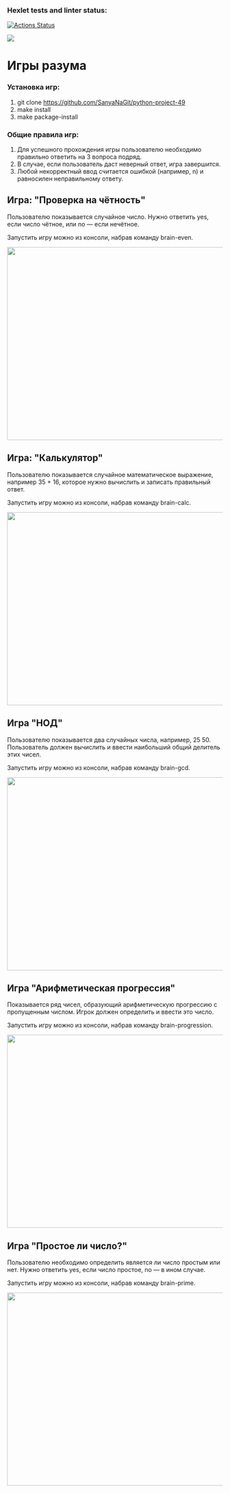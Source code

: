 ### Hexlet tests and linter status:
[![Actions Status](https://github.com/SanyaNaGit/python-project-49/workflows/hexlet-check/badge.svg)](https://github.com/SanyaNaGit/python-project-49/actions)

<a href="https://codeclimate.com/github/SanyaNaGit/python-project-49/maintainability"><img src="https://api.codeclimate.com/v1/badges/088fb928cecd52b58bd4/maintainability" /></a>

#  Игры разума

###  Установка игр:
1) git clone https://github.com/SanyaNaGit/python-project-49
2) make install
3) make package-install

###  Общие правила игр:
1) Для успешного прохождения игры пользователю необходимо правильно ответить на 3 вопроса подряд.
2) В случае, если пользователь даст неверный ответ, игра завершится.
3) Любой некорректный ввод считается ошибкой (например, n) и равносилен неправильному ответу.

##  Игра: "Проверка на чётность"

Пользователю показывается случайное число. Нужно ответить yes, если число чётное, или no — если нечётное.

Запуcтить игру можно из консоли, набрав команду brain-even.

<a href="https://asciinema.org/a/iQJpLKf0zo3jYy74cAAEPlwoE?autoplay=1"><img src="https://asciinema.org/a/iQJpLKf0zo3jYy74cAAEPlwoE.svg" width="800" height="450" /></a>

##  Игра: "Калькулятор"
Пользователю показывается случайное математическое выражение, например 35 + 16, которое нужно вычислить и записать правильный ответ.

Запустить игру можно из консоли, набрав команду brain-calc.

<a href="https://asciinema.org/a/3Rdkvtdq9sWZtaVZFCC6jR9DV?autoplay=1"><img src="https://asciinema.org/a/3Rdkvtdq9sWZtaVZFCC6jR9DV.svg" width="800" height="450" /></a>

##  Игра "НОД"
Пользователю показывается два случайных числа, например, 25 50. Пользователь должен вычислить и ввести наибольший общий делитель этих чисел.

Запустить игру можно из консоли, набрав команду brain-gcd.

<a href="https://asciinema.org/a/godRgRV83GlbT0B6IcRHoXI3I?autoplay=1"><img src="https://asciinema.org/a/godRgRV83GlbT0B6IcRHoXI3I.svg" width="800" height="450" /></a>

##  Игра "Арифметическая прогрессия"
Показывается ряд чисел, образующий арифметическую прогрессию с пропущенным числом. Игрок должен определить и ввести это число.

Запустить игру можно из консоли, набрав команду brain-progression.

<a href="https://asciinema.org/a/tDf0Lb1U1L7RAuqFMQFg93agM?autoplay=1"><img src="https://asciinema.org/a/tDf0Lb1U1L7RAuqFMQFg93agM.svg" width="800" height="450" /></a>

##  Игра "Простое ли число?"
Пользователю необходимо определить является ли число простым или нет. Нужно ответить yes, если число простое, no — в ином случае.

Запустить игру можно из консоли, набрав команду brain-prime.

<a href="https://asciinema.org/a/L3DxT1s5B4VZUd0oazigqD3qK?autoplay=1"><img src="https://asciinema.org/a/L3DxT1s5B4VZUd0oazigqD3qK.svg" width="800" height="450" /></a>

